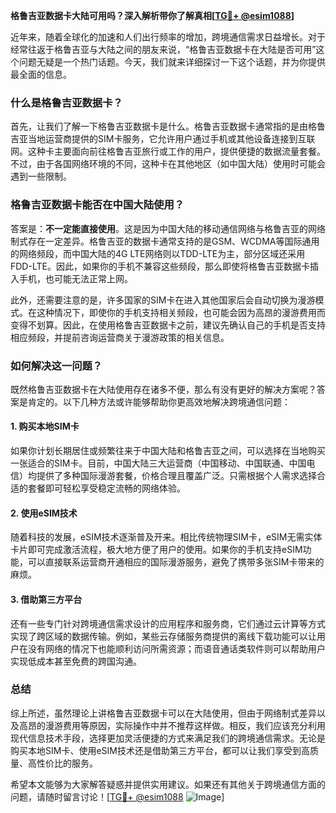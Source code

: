 **格鲁吉亚数据卡大陆可用吗？深入解析带你了解真相[[TG💪+ @esim1088](https://t.me/s/esim1088)]**

近年来，随着全球化的加速和人们出行频率的增加，跨境通信需求日益增长。对于经常往返于格鲁吉亚与大陆之间的朋友来说，“格鲁吉亚数据卡在大陆是否可用”这个问题无疑是一个热门话题。今天，我们就来详细探讨一下这个话题，并为你提供最全面的信息。

### 什么是格鲁吉亚数据卡？

首先，让我们了解一下格鲁吉亚数据卡是什么。格鲁吉亚数据卡通常指的是由格鲁吉亚当地运营商提供的SIM卡服务，它允许用户通过手机或其他设备连接到互联网。这种卡主要面向前往格鲁吉亚旅行或工作的用户，提供便捷的数据流量套餐。不过，由于各国网络环境的不同，这种卡在其他地区（如中国大陆）使用时可能会遇到一些限制。

### 格鲁吉亚数据卡能否在中国大陆使用？

答案是：**不一定能直接使用**。这是因为中国大陆的移动通信网络与格鲁吉亚的网络制式存在一定差异。格鲁吉亚的数据卡通常支持的是GSM、WCDMA等国际通用的网络频段，而中国大陆的4G LTE网络则以TDD-LTE为主，部分区域还采用FDD-LTE。因此，如果你的手机不兼容这些频段，那么即使将格鲁吉亚数据卡插入手机，也可能无法正常上网。

此外，还需要注意的是，许多国家的SIM卡在进入其他国家后会自动切换为漫游模式。在这种情况下，即使你的手机支持相关频段，也可能会因为高昂的漫游费用而变得不划算。因此，在使用格鲁吉亚数据卡之前，建议先确认自己的手机是否支持相应频段，并提前咨询运营商关于漫游政策的相关信息。

### 如何解决这一问题？

既然格鲁吉亚数据卡在大陆使用存在诸多不便，那么有没有更好的解决方案呢？答案是肯定的。以下几种方法或许能够帮助你更高效地解决跨境通信问题：

#### 1. 购买本地SIM卡
如果你计划长期居住或频繁往来于中国大陆和格鲁吉亚之间，可以选择在当地购买一张适合的SIM卡。目前，中国大陆三大运营商（中国移动、中国联通、中国电信）均提供了多种国际漫游套餐，价格合理且覆盖广泛。只需根据个人需求选择合适的套餐即可轻松享受稳定流畅的网络体验。

#### 2. 使用eSIM技术
随着科技的发展，eSIM技术逐渐普及开来。相比传统物理SIM卡，eSIM无需实体卡片即可完成激活流程，极大地方便了用户的使用。如果你的手机支持eSIM功能，可以直接联系运营商开通相应的国际漫游服务，避免了携带多张SIM卡带来的麻烦。

#### 3. 借助第三方平台
还有一些专门针对跨境通信需求设计的应用程序和服务商，它们通过云计算等方式实现了跨区域的数据传输。例如，某些云存储服务商提供的离线下载功能可以让用户在没有网络的情况下也能顺利访问所需资源；而语音通话类软件则可以帮助用户实现低成本甚至免费的跨国沟通。

### 总结

综上所述，虽然理论上讲格鲁吉亚数据卡可以在大陆使用，但由于网络制式差异以及高昂的漫游费用等原因，实际操作中并不推荐这样做。相反，我们应该充分利用现代信息技术手段，选择更加灵活便捷的方式来满足我们的跨境通信需求。无论是购买本地SIM卡、使用eSIM技术还是借助第三方平台，都可以让我们享受到高质量、高性价比的服务。

希望本文能够为大家解答疑惑并提供实用建议。如果还有其他关于跨境通信方面的问题，请随时留言讨论！[[TG💪+ @esim1088](https://t.me/s/esim1088) ![Image](https://i.postimg.cc/4NQfJmqS/Snipaste-2025-05-13-00-14-12.png)]